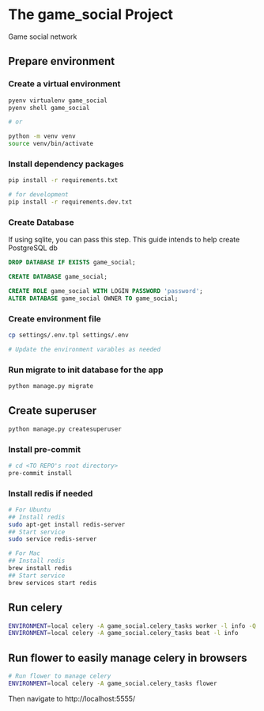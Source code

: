 # The game_social Project

Game social network

## Prepare environment

### Create a virtual environment

```bash
pyenv virtualenv game_social
pyenv shell game_social

# or

python -m venv venv
source venv/bin/activate
```

### Install dependency packages

```bash
pip install -r requirements.txt

# for development
pip install -r requirements.dev.txt
```

### Create Database

If using sqlite, you can pass this step.
This guide intends to help create PostgreSQL db

```sql
DROP DATABASE IF EXISTS game_social;

CREATE DATABASE game_social;

CREATE ROLE game_social WITH LOGIN PASSWORD 'password';
ALTER DATABASE game_social OWNER TO game_social;
```

### Create environment file

``` bash
cp settings/.env.tpl settings/.env

# Update the environment varables as needed
```

### Run migrate to init database for the app

```bash
python manage.py migrate
```

## Create superuser

```bash
python manage.py createsuperuser
```

### Install pre-commit

```bash
# cd <TO REPO's root directory>
pre-commit install
```

### Install redis if needed

```bash
# For Ubuntu
## Install redis
sudo apt-get install redis-server
## Start service
sudo service redis-server

# For Mac
## Install redis
brew install redis
## Start service
brew services start redis
```


## Run celery

```bash
ENVIRONMENT=local celery -A game_social.celery_tasks worker -l info -Q default
ENVIRONMENT=local celery -A game_social.celery_tasks beat -l info
```

## Run flower to easily manage celery in browsers

```bash
# Run flower to manage celery
ENVIRONMENT=local celery -A game_social.celery_tasks flower
```

Then navigate to http://localhost:5555/
